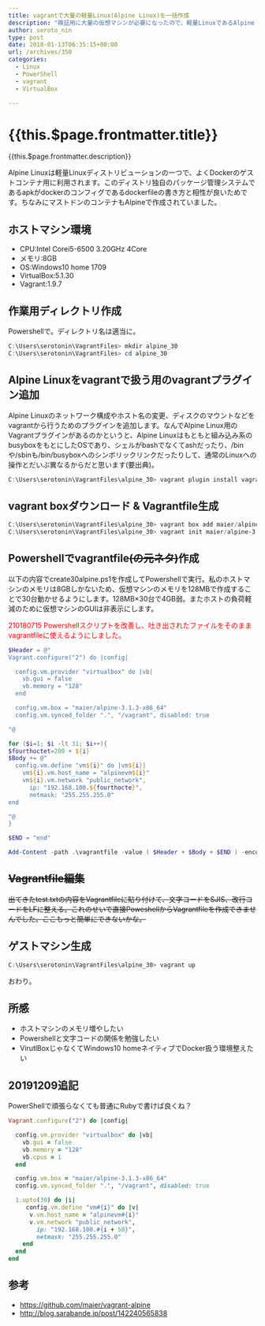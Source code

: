 ```yaml
---
title: vagrantで大量の軽量Linux(Alpine Linux)を一括作成
description: "検証用に大量の仮想マシンが必要になったので、軽量LinuxであるAlpine Linuxをvagrantで一気に30台作成しました。手順をメモします。"
author: seroto_nin
type: post
date: 2018-01-13T06:35:15+00:00
url: /archives/350
categories:
  - Linux
  - PowerShell
  - vagrant
  - VirtualBox

---
```

# {{this.$page.frontmatter.title}}

{{this.$page.frontmatter.description}}

<!--more-->

Alpine Linuxは軽量Linuxディストリビューションの一つで、よくDockerのゲストコンテナ用に利用されます。このディストリ独自のパッケージ管理システムであるapkがdockerのコンフィグであるdockerfileの書き方と相性が良いためです。ちなみにマストドンのコンテナもAlpineで作成されていました。

## ホストマシン環境

* CPU:Intel Corei5-6500 3.20GHz 4Core
* メモリ:8GB
* OS:Windows10 home 1709
* VirtualBox:5.1.30
* Vagrant:1.9.7

## 作業用ディレクトリ作成

Powershellで。ディレクトリ名は適当に。

```powershell
C:\Users\serotonin\VagrantFiles> mkdir alpine_30
C:\Users\serotonin\VagrantFiles> cd alpine_30
```

## Alpine Linuxをvagrantで扱う用のvagrantプラグイン追加

Alpine Linuxのネットワーク構成やホスト名の変更、ディスクのマウントなどをvagrantから行うためのプラグインを追加します。なんでAlpine Linux用のVagrantプラグインがあるのかというと、Alpine Linuxはもともと組み込み系のbusyboxをもとにしたOSであり、シェルがbashでなくてashだったり、/binや/sbinも/bin/busyboxへのシンボリックリンクだったりして、通常のLinuxへの操作とだいぶ異なるからだと思います(要出典)。

```powershell
C:\Users\serotonin\VagrantFiles\alpine_30> vagrant plugin install vagrant-alpine
```

## vagrant boxダウンロード & Vagrantfile生成

```powershell
C:\Users\serotonin\VagrantFiles\alpine_30> vagrant box add maier/alpine-3.1.3-x86_64
C:\Users\serotonin\VagrantFiles\alpine_30> vagrant init maier/alpine-3.1.3-x86_64
```

## Powershellでvagrantfile~~(の元ネタ)~~作成

以下の内容でcreate30alpine.ps1を作成してPowershellで実行。私のホストマシンのメモリは8GBしかないため、仮想マシンのメモリを128MBで作成することで30台動かせるようにします。128MB×30台で4GB弱。またホストの負荷軽減のために仮想マシンのGUIは非表示にします。

<span style="color: #ff0000;">210180715 Powershellスクリプトを改善し、吐き出されたファイルをそのままvagrantfileに使えるようにしました。</span>

```powershell
$Header = @"
Vagrant.configure("2") do |config|

  config.vm.provider "virtualbox" do |vb|
    vb.gui = false
    vb.memory = "128"
  end

  config.vm.box = "maier/alpine-3.1.3-x86_64"
  config.vm.synced_folder ".", "/vagrant", disabled: true

"@

for ($i=1; $i -lt 31; $i++){
$fourthoctet=200 + ${i}
$Body += @"
  config.vm.define "vm${i}" do |vm${i}|
    vm${i}.vm.host_name = "alpinevm${i}"
    vm${i}.vm.network "public_network",
      ip: "192.168.100.${fourthocte}",
      netmask: "255.255.255.0"
end

"@
}

$END = "end"

Add-Content -path .\vagrantfile -value ( $Header + $Body + $END ) -encoding String
```

## ~~Vagrantfile編集~~

~~出てきたtest.txtの内容をVagrantfileに貼り付けて、文字コードをSJIS、改行コードをLFに整える。これのせいで直接PoweshellからVagrantfileを作成できませんでした。ここもっと簡単にできないかな。~~

## ゲストマシン生成

```powershell
C:\Users\serotonin\VagrantFiles\alpine_30> vagrant up
```

おわり。

## 所感

* ホストマシンのメモリ増やしたい
* Powershellと文字コードの関係を勉強したい
* VirutlBoxじゃなくてWindows10 homeネイティブでDocker扱う環境整えたい

## 20191209追記

PowerShellで頑張らなくても普通にRubyで書けば良くね？

```ruby
Vagrant.configure("2") do |config|

  config.vm.provider "virtualbox" do |vb|
    vb.gui = false
    vb.memory = "128"
    vb.cpus = 1
  end

  config.vm.box = "maier/alpine-3.1.3-x86_64"
  config.vm.synced_folder ".", "/vagrant", disabled: true

  1.upto(30) do |i|
     config.vm.define "vm#{i}" do |v|
      v.vm.host_name = "alpinevm#{i}"
      v.vm.network "public_network",
        ip: "192.168.100.#{i + 50}",
        netmask: "255.255.255.0"
    end
  end
end
```

## 参考

* <https://github.com/maier/vagrant-alpine>
* <http://blog.sarabande.jp/post/142240565838>

